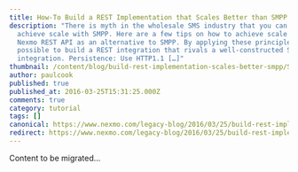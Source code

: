 ```yaml
---
title: How-To Build a REST Implementation that Scales Better than SMPP
description: "There is myth in the wholesale SMS industry that you can only
  achieve scale with SMPP. Here are a few tips on how to achieve scale with
  Nexmo REST API as an alternative to SMPP. By applying these principles, it’s
  possible to build a REST integration that rivals a well-constructed SMPP
  integration. Persistence: Use HTTP1.1 […]"
thumbnail: /content/blog/build-rest-implementation-scales-better-smpp/Screen-Shot-2016-03-24-at-2.15.17-PM.png
author: paulcook
published: true
published_at: 2016-03-25T15:31:25.000Z
comments: true
category: tutorial
tags: []
canonical: https://www.nexmo.com/legacy-blog/2016/03/25/build-rest-implementation-scales-better-smpp
redirect: https://www.nexmo.com/legacy-blog/2016/03/25/build-rest-implementation-scales-better-smpp
---
```


Content to be migrated...
